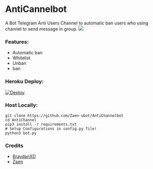 # AntiCannelbot
A Bot Telegram Anti Users Channel to automatic ban users who using channel to send message in group.
<img src="https://telegra.ph/file/c488b6b6d6a2375a47e2f.jpg">
### Features:
- Automatic ban
- Whitelist
- Unban
- ban


### Heroku Deploy:
[![Deploy](https://www.herokucdn.com/deploy/button.svg)](https://heroku.com/deploy?template=https://github.com/Zaen-ubot/AntiChannelbot)

### Host Locally:
```shell
git clone https://github.com/Zaen-ubot/AntiChannelbot
cd AntiChannel
pip3 install -r requirements.txt
# Setup Configurations in config.py file!
python3 bot.py
```

### Credits
- [BraydanXD](https://github.com/BrayDanXD)
- [Zaen](https://github.com/Zaen-ubot)


